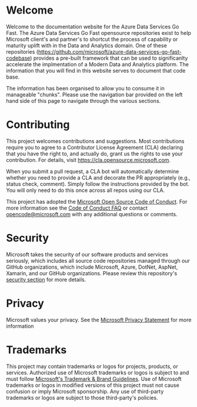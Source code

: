 # Welcome

Welcome to the documentation website for the Azure Data Services Go Fast. The Azure Data Services Go Fast opensource repositories exist to help Microsoft client's and partner's to shortcut the process of capability or maturity uplift with in the Data and Analytics domain. One of these repositories (https://github.com/microsoft/azure-data-services-go-fast-codebase) provides a pre-built framework that can be used to significanlty accelerate the implmentation of a Modern Data and Analytics platform. The information that you will find in this website serves to document that code base. 

The information has been organised to allow you to consume it in manageable "chunks". Please use the navigation bar provided on the left hand side of this page to navigate through the various sections. 

# Contributing

This project welcomes contributions and suggestions.  Most contributions require you to agree to a
Contributor License Agreement (CLA) declaring that you have the right to, and actually do, grant us
the rights to use your contribution. For details, visit https://cla.opensource.microsoft.com.

When you submit a pull request, a CLA bot will automatically determine whether you need to provide
a CLA and decorate the PR appropriately (e.g., status check, comment). Simply follow the instructions
provided by the bot. You will only need to do this once across all repos using our CLA.

This project has adopted the [Microsoft Open Source Code of Conduct](https://opensource.microsoft.com/codeofconduct/).
For more information see the [Code of Conduct FAQ](https://opensource.microsoft.com/codeofconduct/faq/) or
contact [opencode@microsoft.com](mailto:opencode@microsoft.com) with any additional questions or comments.

# Security
Microsoft takes the security of our software products and services seriously, which includes all source code repositories managed through our GitHub organizations, which include Microsoft, Azure, DotNet, AspNet, Xamarin, and our GitHub organizations. Please review this repository's [security section](https://github.com/microsoft/azure-data-services-go-fast-documentation/blob/main/SECURITY.md) for more details.

# Privacy
Microsoft values your privacy. See the [Microsoft Privacy Statement](https://privacy.microsoft.com/en-GB/data-privacy-notice) for more information

# Trademarks

This project may contain trademarks or logos for projects, products, or services. Authorized use of Microsoft 
trademarks or logos is subject to and must follow 
[Microsoft's Trademark & Brand Guidelines](https://www.microsoft.com/en-us/legal/intellectualproperty/trademarks/usage/general).
Use of Microsoft trademarks or logos in modified versions of this project must not cause confusion or imply Microsoft sponsorship.
Any use of third-party trademarks or logos are subject to those third-party's policies.
